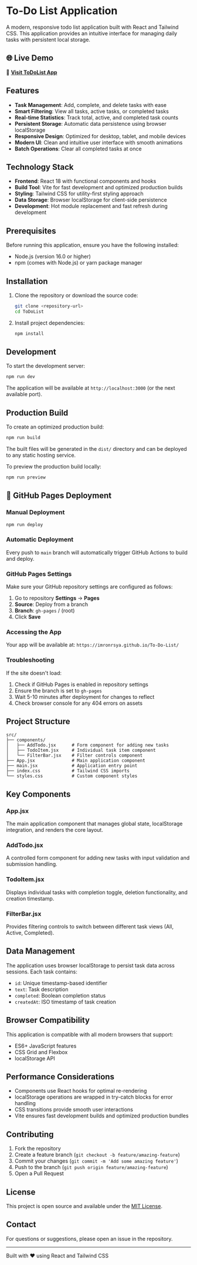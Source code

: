 # To-Do List Application

A modern, responsive todo list application built with React and Tailwind CSS. This application provides an intuitive interface for managing daily tasks with persistent local storage.

## 🌐 Live Demo

🔗 **[Visit ToDoList App](https://imronrsya.github.io/To-Do-List/)**

## Features

- **Task Management**: Add, complete, and delete tasks with ease
- **Smart Filtering**: View all tasks, active tasks, or completed tasks
- **Real-time Statistics**: Track total, active, and completed task counts
- **Persistent Storage**: Automatic data persistence using browser localStorage
- **Responsive Design**: Optimized for desktop, tablet, and mobile devices
- **Modern UI**: Clean and intuitive user interface with smooth animations
- **Batch Operations**: Clear all completed tasks at once

## Technology Stack

- **Frontend**: React 18 with functional components and hooks
- **Build Tool**: Vite for fast development and optimized production builds
- **Styling**: Tailwind CSS for utility-first styling approach
- **Data Storage**: Browser localStorage for client-side persistence
- **Development**: Hot module replacement and fast refresh during development

## Prerequisites

Before running this application, ensure you have the following installed:

- Node.js (version 16.0 or higher)
- npm (comes with Node.js) or yarn package manager

## Installation

1. Clone the repository or download the source code:
   ```bash
   git clone <repository-url>
   cd ToDoList
   ```

2. Install project dependencies:
   ```bash
   npm install
   ```

## Development

To start the development server:

```bash
npm run dev
```

The application will be available at `http://localhost:3000` (or the next available port).

## Production Build

To create an optimized production build:

```bash
npm run build
```

The built files will be generated in the `dist/` directory and can be deployed to any static hosting service.

To preview the production build locally:

```bash
npm run preview
```

## 🚀 GitHub Pages Deployment

### Manual Deployment
```bash
npm run deploy
```

### Automatic Deployment
Every push to `main` branch will automatically trigger GitHub Actions to build and deploy.

### GitHub Pages Settings
Make sure your GitHub repository settings are configured as follows:
1. Go to repository **Settings** → **Pages**
2. **Source**: Deploy from a branch
3. **Branch**: `gh-pages` / (root)
4. Click **Save**

### Accessing the App
Your app will be available at: `https://imronrsya.github.io/To-Do-List/`

### Troubleshooting
If the site doesn't load:
1. Check if GitHub Pages is enabled in repository settings
2. Ensure the branch is set to `gh-pages`
3. Wait 5-10 minutes after deployment for changes to reflect
4. Check browser console for any 404 errors on assets

## Project Structure

```
src/
├── components/
│   ├── AddTodo.jsx      # Form component for adding new tasks
│   ├── TodoItem.jsx     # Individual task item component
│   └── FilterBar.jsx    # Filter controls component
├── App.jsx              # Main application component
├── main.jsx             # Application entry point
├── index.css            # Tailwind CSS imports
└── styles.css           # Custom component styles
```

## Key Components

### App.jsx
The main application component that manages global state, localStorage integration, and renders the core layout.

### AddTodo.jsx
A controlled form component for adding new tasks with input validation and submission handling.

### TodoItem.jsx
Displays individual tasks with completion toggle, deletion functionality, and creation timestamp.

### FilterBar.jsx
Provides filtering controls to switch between different task views (All, Active, Completed).

## Data Management

The application uses browser localStorage to persist task data across sessions. Each task contains:

- `id`: Unique timestamp-based identifier
- `text`: Task description
- `completed`: Boolean completion status
- `createdAt`: ISO timestamp of task creation

## Browser Compatibility

This application is compatible with all modern browsers that support:
- ES6+ JavaScript features
- CSS Grid and Flexbox
- localStorage API

## Performance Considerations

- Components use React hooks for optimal re-rendering
- localStorage operations are wrapped in try-catch blocks for error handling
- CSS transitions provide smooth user interactions
- Vite ensures fast development builds and optimized production bundles

## Contributing

1. Fork the repository
2. Create a feature branch (`git checkout -b feature/amazing-feature`)
3. Commit your changes (`git commit -m 'Add some amazing feature'`)
4. Push to the branch (`git push origin feature/amazing-feature`)
5. Open a Pull Request

## License

This project is open source and available under the [MIT License](LICENSE).

## Contact

For questions or suggestions, please open an issue in the repository.

---

Built with ❤️ using React and Tailwind CSS
